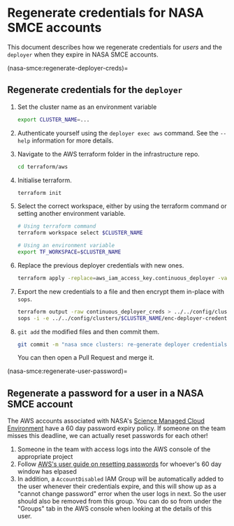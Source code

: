 # Regenerate credentials for NASA SMCE accounts

This document describes how we regenerate credentials for _users_ and the `deployer` when they expire in NASA SMCE accounts.

(nasa-smce:regenerate-deployer-creds)=
## Regenerate credentials for the `deployer`

1. Set the cluster name as an environment variable

   ```bash
   export CLUSTER_NAME=...
   ```

1. Authenticate yourself using the `deployer exec aws` command.
   See the `--help` information for more details.

1. Navigate to the AWS terraform folder in the infrastructure repo.

   ```bash
   cd terraform/aws
   ```

1. Initialise terraform.

   ```bash
   terraform init
   ```

1. Select the correct workspace, either by using the terraform command or setting another environment variable.

   ```bash
   # Using terraform command
   terraform workspace select $CLUSTER_NAME

   # Using an environment variable
   export TF_WORKSPACE=$CLUSTER_NAME
   ```

1. Replace the previous deployer credentials with new ones.

   ```bash
   terraform apply -replace=aws_iam_access_key.continuous_deployer -var-file=projects/$CLUSTER_NAME.tfvars
   ```

1. Export the new credentials to a file and then encrypt them in-place with `sops`.

   ```bash
   terraform output -raw continuous_deployer_creds > ../../config/clusters/$CLUSTER_NAME/enc-deployer-credentials.secret.json
   sops -i -e ../../config/clusters/$CLUSTER_NAME/enc-deployer-credentials.secret.json
   ```

1. `git add` the modified files and then commit them.

   ```bash
   git commit -m "nasa smce clusters: re-generate deployer credentials"
   ```

   You can then open a Pull Request and merge it.

(nasa-smce:regenerate-user-password)=
## Regenerate a password for a user in a NASA SMCE account

The AWS accounts associated with NASA's [Science Managed Cloud Environment](https://smce.nasa.gov)
have a 60 day password expiry policy. If someone on the team misses this
deadline, we can actually reset passwords for each other!

1. Someone in the team with access logs into the AWS console of the appropriate project
2. Follow [AWS's user guide on resetting passwords](https://docs.aws.amazon.com/IAM/latest/UserGuide/id_credentials_passwords_admin-change-user.html#id_credentials_passwords_admin-change-user_console)
   for whoever's 60 day window has elpased
3. In addition, a `AccountDisabled` IAM Group will be automatically added to the
   user whenever their credentials expire, and this will show up as a "cannot
   change password" error when the user logs in next. So the user should also be
   removed from this group. You can do so from under the "Groups" tab in the
   AWS console when looking at the details of this user.
